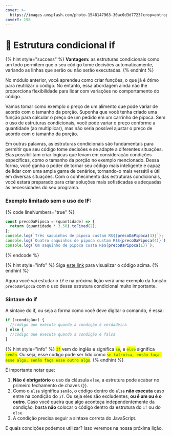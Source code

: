 ```yaml
---
cover: >-
  https://images.unsplash.com/photo-1548147963-30ac0d3d7723?crop=entropy&cs=srgb&fm=jpg&ixid=M3wxOTcwMjR8MHwxfHNlYXJjaHwyfHxwYXRoc3xlbnwwfHx8fDE2ODkwMDI3ODJ8MA&ixlib=rb-4.0.3&q=85
coverY: 198
---
```


# 🤔 Estrutura condicional if

{% hint style="success" %}
**Vantagem:** as estruturas condicionais como um todo permitem que o seu código tome decisões automaticamente, variando as linhas que serão ou não serão executadas.
{% endhint %}

No módulo anterior, você aprendeu como criar funções, o que já é ótimo para reutilizar o código. No entanto, essa abordagem ainda não lhe proporciona flexibilidade para lidar com variações no comportamento do código.

Vamos tomar como exemplo o preço de um alimento que pode variar de acordo com o tamanho da porção. Suponha que você tenha criado uma função para calcular o preço de um pedido em um carrinho de pipoca. Sem o uso de estruturas condicionais, você pode variar o preço conforme a quantidade (ao multiplicar), mas não seria possível ajustar o preço de acordo com o tamanho da porção.

Em outras palavras, as estruturas condicionais são fundamentais para permitir que seu código tome decisões e se adapte a diferentes situações. Elas possibilitam criar lógicas que levam em consideração condições específicas, como o tamanho da porção no exemplo mencionado. Dessa forma, você ganha o poder de tornar seu código mais inteligente e capaz de lidar com uma ampla gama de cenários, tornando-o mais versátil e útil em diversas situações. Com o conhecimento das estruturas condicionais, você estará preparado para criar soluções mais sofisticadas e adequadas às necessidades do seu programa.

### Exemplo limitado sem o uso de IF:

{% code lineNumbers="true" %}
```javascript
const precoDaPipoca = (quantidade) => {
  return (quantidade * 3.50).toFixed(2);
};
console.log(`Três saquinhos de pipoca custam R$${precoDaPipoca(3)}`);
console.log(`Quatro saquinhos de pipoca custam R$${precoDaPipoca(4)}`);
console.log(`Um saquinho de pipoca custa R$${precoDaPipoca(1)}`);
```
{% endcode %}

{% hint style="info" %}
Siga [este link](https://coolfee.github.io/#\{%22code%22:%22const%20precoDaPipoca%20=%20\(quantidade\)%20=%3E%20{\n%20%20return%20\(quantidade%20\*%203.50\).toFixed\(2\);\n};\nconsole.log\(%60Tr%C3%AAs%20saquinhos%20de%20pipoca%20custam%20R\$${precoDaPipoca\(3\)}%60\);\nconsole.log\(%60Quatro%20saquinhos%20de%20pipoca%20custam%20R\$${precoDaPipoca\(4\)}%60\);\nconsole.log\(%60Um%20saquinho%20de%20pipoca%20custa%20R\$${precoDaPipoca\(1\)}%60\);%22,%22tests%22:%22;%22}) para visualizar o código acima.
{% endhint %}

Agora você vai estudar o `if` e na próxima lição verá uma exemplo da função `precoDaPipoca` com o uso dessa estrutura condicional muito importante.

### Sintaxe do if

A sintaxe do if, ou seja a forma como você deve digitar o comando, é essa:

```javascript
if (<condição>) {
  //código que executa quando a condição é verdadeira
} else {
  //código que executa quando a condição é falsa
}
```

{% hint style="info" %}
<mark style="color:green;">`If`</mark> vem do inglês e significa <mark style="color:green;">`se`</mark>, e <mark style="color:green;">`else`</mark> significa <mark style="color:green;">`senão`</mark>. Ou seja, esse código pode ser lido como <mark style="color:green;">`se talcoisa, então faça esse algo; senão faça esse outro algo`</mark>.
{% endhint %}

É importante notar que:

1. **Não é obrigatório** o uso da cláusula `else`, a estrutura pode acabar no primeiro fechamento de chaves (`}`).
2. Como o `else` significa `senão`, o código dentro do `else` **não executa** caso entre na condição do `if`. Ou seja eles são excludentes, **ou é um ou é o outro**. Caso você queira que algo aconteça independentemente da condição, basta **não** colocar o código dentro da estrutura do `if` ou do `else`.
3. A condição precisa seguir a sintaxe correta do JavaScript.

E quais condições podemos utilizar? Isso veremos na nossa próxima lição.

